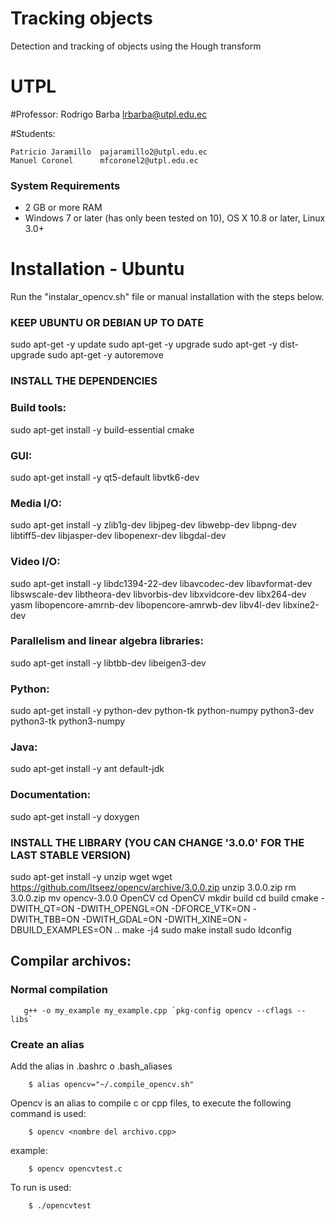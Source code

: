 # Tracking objects
Detection and tracking of objects using the Hough transform

# UTPL

#Professor:
    Rodrigo Barba 		lrbarba@utpl.edu.ec

#Students:

    Patricio Jaramillo	pajaramillo2@utpl.edu.ec 
    Manuel Coronel     	mfcoronel2@utpl.edu.ec 

### System Requirements

* 2 GB or more RAM 
* Windows 7 or later (has only been tested on 10), OS X 10.8 or later, Linux 3.0+

# Installation - Ubuntu

Run the "instalar_opencv.sh"  file or manual installation with the steps below.

### KEEP UBUNTU OR DEBIAN UP TO DATE

sudo apt-get -y update
sudo apt-get -y upgrade
sudo apt-get -y dist-upgrade
sudo apt-get -y autoremove


### INSTALL THE DEPENDENCIES

### Build tools:
sudo apt-get install -y build-essential cmake

### GUI:
sudo apt-get install -y qt5-default libvtk6-dev

### Media I/O:
sudo apt-get install -y zlib1g-dev libjpeg-dev libwebp-dev libpng-dev libtiff5-dev libjasper-dev libopenexr-dev libgdal-dev

### Video I/O:
sudo apt-get install -y libdc1394-22-dev libavcodec-dev libavformat-dev libswscale-dev libtheora-dev libvorbis-dev libxvidcore-dev libx264-dev yasm libopencore-amrnb-dev libopencore-amrwb-dev libv4l-dev libxine2-dev

### Parallelism and linear algebra libraries:
sudo apt-get install -y libtbb-dev libeigen3-dev

### Python:
sudo apt-get install -y python-dev python-tk python-numpy python3-dev python3-tk python3-numpy

### Java:
sudo apt-get install -y ant default-jdk

### Documentation:
sudo apt-get install -y doxygen


### INSTALL THE LIBRARY (YOU CAN CHANGE '3.0.0' FOR THE LAST STABLE VERSION)

sudo apt-get install -y unzip wget
wget https://github.com/Itseez/opencv/archive/3.0.0.zip
unzip 3.0.0.zip
rm 3.0.0.zip
mv opencv-3.0.0 OpenCV
cd OpenCV
mkdir build
cd build
cmake -DWITH_QT=ON -DWITH_OPENGL=ON -DFORCE_VTK=ON -DWITH_TBB=ON -DWITH_GDAL=ON -DWITH_XINE=ON -DBUILD_EXAMPLES=ON ..
make -j4
sudo make install
sudo ldconfig


## Compilar archivos:
### Normal compilation
       g++ -o my_example my_example.cpp `pkg-config opencv --cflags --libs`

### Create an alias
Add the alias in .bashrc o .bash_aliases 

        $ alias opencv="~/.compile_opencv.sh"

Opencv is an alias to compile c or cpp files, to execute the following command is used:

        $ opencv <nombre del archivo.cpp> 
        
example: 

        $ opencv opencvtest.c

To run is used:

        $ ./opencvtest


